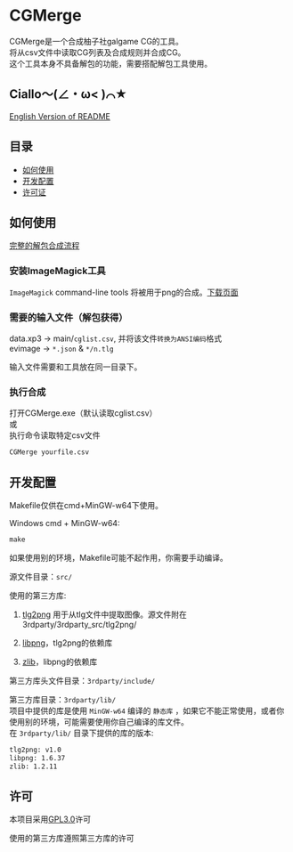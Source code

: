 # CGMerge

CGMerge是一个合成柚子社galgame CG的工具。  
将从csv文件中读取CG列表及合成规则并合成CG。  
这个工具本身不具备解包的功能，需要搭配解包工具使用。

## Ciallo～(∠・ω< )⌒★

[English Version of README](/README.md)

## 目录

* [如何使用](##如何使用)
* [开发配置](##开发配置)
* [许可证](##许可证)

## 如何使用

[完整的解包合成流程](/doc/full_flow.md)

### 安装ImageMagick工具

`ImageMagick` command-line tools 将被用于png的合成。[下载页面](https://imagemagick.org/script/download.php#windows)

### 需要的输入文件（解包获得）

data.xp3 -> main/`cglist.csv`, 并将该文件`转换为ANSI编码`格式  
evimage -> `*.json` & `*/n.tlg`

输入文件需要和工具放在同一目录下。

### 执行合成

打开CGMerge.exe（默认读取cglist.csv）  
或  
执行命令读取特定csv文件

``` cmd
CGMerge yourfile.csv
```

## 开发配置

Makefile仅供在cmd+MinGW-w64下使用。

Windows cmd + MinGW-w64:

``` cmd
make
```

如果使用别的环境，Makefile可能不起作用，你需要手动编译。

源文件目录：`src/`

使用的第三方库:

1. [tlg2png](https://github.com/vn-tools/tlg2png) 用于从tlg文件中提取图像。源文件附在 3rdparty/3rdparty_src/tlg2png/

2. [libpng](http://www.libpng.org/pub/png/libpng.html)，tlg2png的依赖库

3. [zlib](https://www.zlib.net/)，libpng的依赖库

第三方库头文件目录：`3rdparty/include/`

第三方库目录：`3rdparty/lib/`  
项目中提供的库是使用 `MinGW-w64` 编译的 `静态库` ，如果它不能正常使用，或者你使用别的环境，可能需要使用你自己编译的库文件。  
在 `3rdparty/lib/` 目录下提供的库的版本:

````txt
tlg2png: v1.0
libpng: 1.6.37
zlib: 1.2.11
````

## 许可

本项目采用[GPL3.0](http://www.gnu.org/licenses/gpl.html)许可

使用的第三方库遵照第三方库的许可
